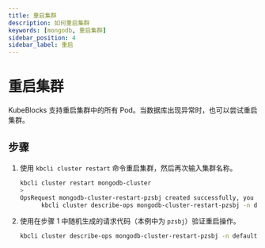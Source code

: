```yaml
---
title: 重启集群
description: 如何重启集群
keywords: [mongodb, 重启集群]
sidebar_position: 4
sidebar_label: 重启
---
```


# 重启集群

KubeBlocks 支持重启集群中的所有 Pod。当数据库出现异常时，也可以尝试重启集群。

## 步骤

1. 使用 `kbcli cluster restart` 命令重启集群，然后再次输入集群名称。

    ```bash
    kbcli cluster restart mongodb-cluster
    >
    OpsRequest mongodb-cluster-restart-pzsbj created successfully, you can view the progress:
          kbcli cluster describe-ops mongodb-cluster-restart-pzsbj -n default
    ```

2. 使用在步骤 1 中随机生成的请求代码（本例中为 `pzsbj`）验证重启操作。

    ```bash
    kbcli cluster describe-ops mongodb-cluster-restart-pzsbj -n default
    ```
